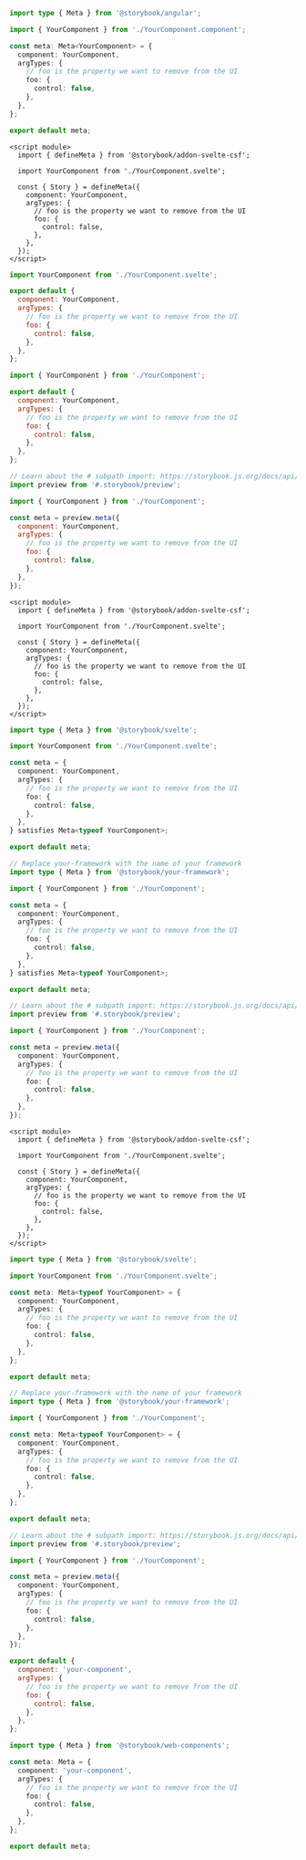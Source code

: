 ```ts filename="YourComponent.stories.ts" renderer="angular" language="ts"
import type { Meta } from '@storybook/angular';

import { YourComponent } from './YourComponent.component';

const meta: Meta<YourComponent> = {
  component: YourComponent,
  argTypes: {
    // foo is the property we want to remove from the UI
    foo: {
      control: false,
    },
  },
};

export default meta;
```

```svelte filename="YourComponent.stories.svelte" renderer="svelte" language="js" tabTitle="Svelte CSF"
<script module>
  import { defineMeta } from '@storybook/addon-svelte-csf';

  import YourComponent from './YourComponent.svelte';

  const { Story } = defineMeta({
    component: YourComponent,
    argTypes: {
      // foo is the property we want to remove from the UI
      foo: {
        control: false,
      },
    },
  });
</script>
```

```js filename="YourComponent.stories.js" renderer="svelte" language="js" tabTitle="CSF"
import YourComponent from './YourComponent.svelte';

export default {
  component: YourComponent,
  argTypes: {
    // foo is the property we want to remove from the UI
    foo: {
      control: false,
    },
  },
};
```

```js filename="YourComponent.stories.js|jsx" renderer="common" language="js" tabTitle="CSF 3"
import { YourComponent } from './YourComponent';

export default {
  component: YourComponent,
  argTypes: {
    // foo is the property we want to remove from the UI
    foo: {
      control: false,
    },
  },
};
```

```js filename="YourComponent.stories.js|jsx" renderer="react" language="js" tabTitle="CSF Factory 🧪"
// Learn about the # subpath import: https://storybook.js.org/docs/api/csf/csf-factories#subpath-imports
import preview from '#.storybook/preview';

import { YourComponent } from './YourComponent';

const meta = preview.meta({
  component: YourComponent,
  argTypes: {
    // foo is the property we want to remove from the UI
    foo: {
      control: false,
    },
  },
});
```

```svelte filename="YourComponent.stories.svelte" renderer="svelte" language="ts-4-9" tabTitle="Svelte CSF"
<script module>
  import { defineMeta } from '@storybook/addon-svelte-csf';

  import YourComponent from './YourComponent.svelte';

  const { Story } = defineMeta({
    component: YourComponent,
    argTypes: {
      // foo is the property we want to remove from the UI
      foo: {
        control: false,
      },
    },
  });
</script>
```

```ts filename="YourComponent.stories.ts" renderer="svelte" language="ts-4-9" tabTitle="CSF"
import type { Meta } from '@storybook/svelte';

import YourComponent from './YourComponent.svelte';

const meta = {
  component: YourComponent,
  argTypes: {
    // foo is the property we want to remove from the UI
    foo: {
      control: false,
    },
  },
} satisfies Meta<typeof YourComponent>;

export default meta;
```

```ts filename="YourComponent.stories.ts|tsx" renderer="common" language="ts-4-9" tabTitle="CSF 3"
// Replace your-framework with the name of your framework
import type { Meta } from '@storybook/your-framework';

import { YourComponent } from './YourComponent';

const meta = {
  component: YourComponent,
  argTypes: {
    // foo is the property we want to remove from the UI
    foo: {
      control: false,
    },
  },
} satisfies Meta<typeof YourComponent>;

export default meta;
```

```ts filename="YourComponent.stories.ts|tsx" renderer="react" language="ts-4-9" tabTitle="CSF Factory 🧪"
// Learn about the # subpath import: https://storybook.js.org/docs/api/csf/csf-factories#subpath-imports
import preview from '#.storybook/preview';

import { YourComponent } from './YourComponent';

const meta = preview.meta({
  component: YourComponent,
  argTypes: {
    // foo is the property we want to remove from the UI
    foo: {
      control: false,
    },
  },
});
```

```svelte filename="YourComponent.stories.svelte" renderer="svelte" language="ts" tabTitle="Svelte CSF"
<script module>
  import { defineMeta } from '@storybook/addon-svelte-csf';

  import YourComponent from './YourComponent.svelte';

  const { Story } = defineMeta({
    component: YourComponent,
    argTypes: {
      // foo is the property we want to remove from the UI
      foo: {
        control: false,
      },
    },
  });
</script>
```

```ts filename="YourComponent.stories.ts" renderer="svelte" language="ts" tabTitle="CSF"
import type { Meta } from '@storybook/svelte';

import YourComponent from './YourComponent.svelte';

const meta: Meta<typeof YourComponent> = {
  component: YourComponent,
  argTypes: {
    // foo is the property we want to remove from the UI
    foo: {
      control: false,
    },
  },
};

export default meta;
```

```ts filename="YourComponent.stories.ts|tsx" renderer="common" language="ts" tabTitle="CSF 3"
// Replace your-framework with the name of your framework
import type { Meta } from '@storybook/your-framework';

import { YourComponent } from './YourComponent';

const meta: Meta<typeof YourComponent> = {
  component: YourComponent,
  argTypes: {
    // foo is the property we want to remove from the UI
    foo: {
      control: false,
    },
  },
};

export default meta;
```

```ts filename="YourComponent.stories.ts|tsx" renderer="react" language="ts" tabTitle="CSF Factory 🧪"
// Learn about the # subpath import: https://storybook.js.org/docs/api/csf/csf-factories#subpath-imports
import preview from '#.storybook/preview';

import { YourComponent } from './YourComponent';

const meta = preview.meta({
  component: YourComponent,
  argTypes: {
    // foo is the property we want to remove from the UI
    foo: {
      control: false,
    },
  },
});
```

```js filename="YourComponent.stories.js" renderer="web-components" language="js"
export default {
  component: 'your-component',
  argTypes: {
    // foo is the property we want to remove from the UI
    foo: {
      control: false,
    },
  },
};
```

```ts filename="YourComponent.stories.ts" renderer="web-components" language="ts"
import type { Meta } from '@storybook/web-components';

const meta: Meta = {
  component: 'your-component',
  argTypes: {
    // foo is the property we want to remove from the UI
    foo: {
      control: false,
    },
  },
};

export default meta;
```
